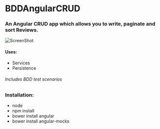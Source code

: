 # BDDAngularCRUD

### An Angular CRUD app which allows you to write, paginate and sort Reviews.

![ScreenShot](https://raw.githubusercontent.com/bladewheels/BDDAngularCRUD/compare/screenshots/SMITH.Reviews.png)

#### Uses:
- Services
- Persistence

###### Includes BDD test scenarios


### Installation:
- node
- npm install
- bower install angular
- bower install angular-mocks
